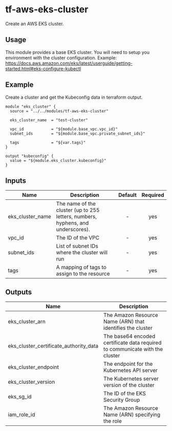# tf-aws-eks-cluster

Create an AWS EKS cluster.

## Usage

This module provides a base EKS cluster. You will need to setup you environment with the cluster configuration.
Example: https://docs.aws.amazon.com/eks/latest/userguide/getting-started.html#eks-configure-kubectl

## Example

Create a cluster and get the Kubeconfig data in terraform output.

```
module "eks_cluster" {
  source = "../../modules/tf-aws-eks-cluster"

  eks_cluster_name  = "test-cluster"

  vpc_id            = "${module.base_vpc.vpc_id}"
  subnet_ids        = "${module.base_vpc.private_subnet_ids}"

  tags              = "${var.tags}"
}

output "kubeconfig" {
  value = "${module.eks_cluster.kubeconfig}"
}
```

## Inputs

| Name | Description | Default | Required |
|------|-------------|:-----:|:-----:|
| eks_cluster_name | The name of the cluster (up to 255 letters, numbers, hyphens, and underscores). | - | yes |
| vpc_id | The ID of the VPC | - | yes |
| subnet_ids | List of subnet IDs where the cluster will run | - | yes |
| tags | A mapping of tags to assign to the resource | - | yes |

## Outputs

| Name | Description |
|------|-------------|
| eks_cluster_arn | The Amazon Resource Name (ARN) that identifies the cluster |
| eks_cluster_certificate_authority_data | The base64 encoded certificate data required to communicate with the cluster |
| eks_cluster_endpoint | The endpoint for the Kubernetes API server |
| eks_cluster_version | The Kubernetes server version of the cluster |
| eks_sg_id | The ID of the EKS Security Group |
| iam_role_id | The Amazon Resource Name (ARN) specifying the role |
